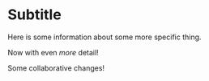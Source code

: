 Subtitle
========

Here is some information about some more specific thing.

Now with even *more* detail!

Some collaborative changes! 
